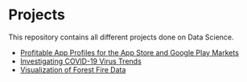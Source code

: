 # Projects

This repository contains all different projects done on Data Science.

+ [Profitable App Profiles for the App Store and Google Play Markets](https://github.com/abhay-motwani/Projects/blob/master/Profitable%20App%20Profiles%20for%20the%20App%20Store%20and%20Google%20Play%20Markets/Project.ipynb)
+ [Investigating COVID-19 Virus Trends](https://github.com/abhay-motwani/Projects/blob/master/Investigating%20COVID-19%20Virus%20Trends/Covid.Rmd)
+ [Visualization of Forest Fire Data](https://github.com/abhay-motwani/Projects/blob/master/Visualization%20of%20Forest%20Fire%20Data/forest_fires.Rmd)
